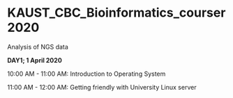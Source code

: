 # KAUST_CBC_Bioinformatics_courser2020
Analysis of NGS data 


**DAY1; 1 April 2020**

10:00 AM - 11:00 AM: Introduction to Operating System

11:00 AM - 12:00 AM: Getting friendly with University Linux server

